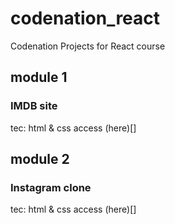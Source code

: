 # codenation_react
Codenation Projects for React course

## module 1
### IMDB site
tec: html & css
access (here)[]

## module 2
### Instagram clone
tec: html & css
access (here)[]

